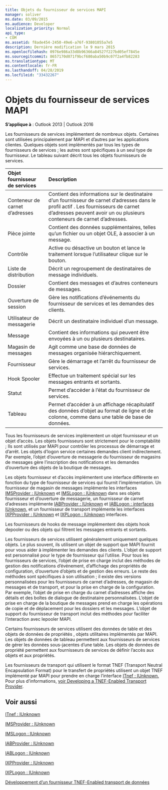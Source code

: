 ```yaml
---
title: Objets du fournisseur de services MAPI
manager: soliver
ms.date: 03/09/2015
ms.audience: Developer
localization_priority: Normal
api_type:
- COM
ms.assetid: f8ade454-2450-49e6-a76f-93801055a7e5
description: Dernière modification le 9 mars 2015
ms.openlocfilehash: 0976e986a33d8b96366a84527f227bd05ef7845e
ms.sourcegitcommit: 8657170d071f9bcf680aba50b9c07f2a4fb82283
ms.translationtype: MT
ms.contentlocale: fr-FR
ms.lasthandoff: 04/28/2019
ms.locfileid: "33432267"
---
```

# <a name="mapi-service-provider-objects"></a>Objets du fournisseur de services MAPI

  
  
**S’applique à** : Outlook 2013 | Outlook 2016 
  
Les fournisseurs de services implémentent de nombreux objets. Certaines sont utilisées principalement par MAPI et d’autres par les applications clientes. Quelques objets sont implémentés par tous les types de fournisseurs de services ; les autres sont spécifiques à un seul type de fournisseur. Le tableau suivant décrit tous les objets fournisseurs de services.
  
|**Objet fournisseur de services**|**Description**|
|:-----|:-----|
|Conteneur de carnet d’adresses  <br/> |Contient des informations sur le destinataire d’un fournisseur de carnet d’adresses dans le profil actif . Les fournisseurs de carnet d’adresses peuvent avoir un ou plusieurs conteneurs de carnet d’adresses.  <br/> |
|Pièce jointe  <br/> |Contient des données supplémentaires, telles qu’un fichier ou un objet OLE, à associer à un message.  <br/> |
|Contrôle  <br/> |Active ou désactive un bouton et lance le traitement lorsque l’utilisateur clique sur le bouton.  <br/> |
|Liste de distribution  <br/> |Décrit un regroupement de destinataires de message individuels.  <br/> |
|Dossier  <br/> |Contient des messages et d’autres conteneurs de messages.  <br/> |
|Ouverture de session  <br/> |Gère les notifications d’événements du fournisseur de services et les demandes des clients.  <br/> |
|Utilisateur de messagerie  <br/> |Décrit un destinataire individuel d’un message.  <br/> |
|Message  <br/> |Contient des informations qui peuvent être envoyées à un ou plusieurs destinataires.  <br/> |
|Magasin de messages  <br/> |Agit comme une base de données de messages organisée hiérarchiquement.  <br/> |
|Fournisseur  <br/> |Gère le démarrage et l’arrêt du fournisseur de services.  <br/> |
|Hook Spooler  <br/> |Effectue un traitement spécial sur les messages entrants et sortants.  <br/> |
|Statut  <br/> |Permet d’accéder à l’état du fournisseur de services.  <br/> |
|Tableau  <br/> |Permet d’accéder à un affichage récapitulatif des données d’objet au format de ligne et de colonne, comme dans une table de base de données.  <br/> |
   
Tous les fournisseurs de services implémentent un objet fournisseur et un objet d’accès. Les objets fournisseurs sont strictement pour le comptabilité ; Ils sont utilisés par MAPI pour contrôler les processus de démarrage et d’arrêt. Les objets d’logon service certaines demandes client indirectement. Par exemple, l’objet d’ouverture de messagerie du fournisseur de magasins de messages gère l’inscription des notifications et les demandes d’ouverture des objets de la boutique de messages. 
  
Les objets fournisseur et d’accès implémentent une interface différente en fonction du type de fournisseur de services qui fournit l’implémentation. Un fournisseur de magasin de messages implémente les interfaces [IMSProvider : IUnknown](imsprovideriunknown.md) et [IMSLogon : IUnknown](imslogoniunknown.md) dans ses objets fournisseur et d’ouverture de messagerie, un fournisseur de carnet d’adresses implémente [IABProvider : IUnknown](iabprovideriunknown.md) et [IABLogon : interfaces IUnknown,](iablogoniunknown.md) et un fournisseur de transport implémente les interfaces [IXPProvider : IUnknown](ixpprovideriunknown.md) et [IXPLogon : IUnknown](ixplogoniunknown.md) interfaces. 
  
Les fournisseurs de hooks de message implémentent des objets hook depooler ou des objets qui filtrent les messages entrants et sortants.
  
Les fournisseurs de services utilisent généralement uniquement quelques objets. Le plus souvent, ils utilisent un objet de support que MAPI fournit pour vous aider à implémenter les demandes des clients. L’objet de support est personnalisé pour le type de fournisseur qui l’utilise. Pour tous les fournisseurs de services, l’objet de prise en charge inclut des méthodes de gestion des notifications d’événement, d’affichage des propriétés de configuration, d’ouverture d’objets et de gestion des erreurs. Le reste des méthodes sont spécifiques à son utilisation ; il existe des versions personnalisées pour les fournisseurs de carnet d’adresses, de magasin de messages et de transport, et pour la prise en charge de la configuration. Par exemple, l’objet de prise en charge du carnet d’adresses affiche des détails et des boîtes de dialogue de destinataire personnalisées. L’objet de prise en charge de la boutique de messages prend en charge les opérations de copie et de déplacement pour les dossiers et les messages. L’objet de support du fournisseur de transport inclut des méthodes pour faciliter l’interaction avec lepooler MAPI. 
  
Certains fournisseurs de services utilisent des données de table et des objets de données de propriétés , objets utilitaires implémentés par MAPI. Les objets de données de tableau permettent aux fournisseurs de services de gérer les données sous-jacentes d’une table. Les objets de données de propriété permettent aux fournisseurs de services de définir l’accès aux objets et aux propriétés. 
  
Les fournisseurs de transport qui utilisent le format TNEF (Transport Neutral Encapsulation Format) pour le transfert de propriétés utilisent un objet TNEF implémenté par MAPI pour prendre en charge l’interface [ITnef : IUnknown.](itnefiunknown.md) Pour plus d’informations, [voir Developing a TNEF-Enabled Transport Provider](developing-a-tnef-enabled-transport-provider.md). 
  
## <a name="see-also"></a>Voir aussi



[ITnef : IUnknown](itnefiunknown.md)
  
[IMSProvider : IUnknown](imsprovideriunknown.md)
  
[IMSLogon : IUnknown](imslogoniunknown.md)
  
[IABProvider : IUnknown](iabprovideriunknown.md)
  
[IABLogon : IUnknown](iablogoniunknown.md)
  
[IXPProvider : IUnknown](ixpprovideriunknown.md)
  
[IXPLogon : IUnknown](ixplogoniunknown.md)


[Développement d’un fournisseur TNEF-Enabled transport de données](developing-a-tnef-enabled-transport-provider.md)

